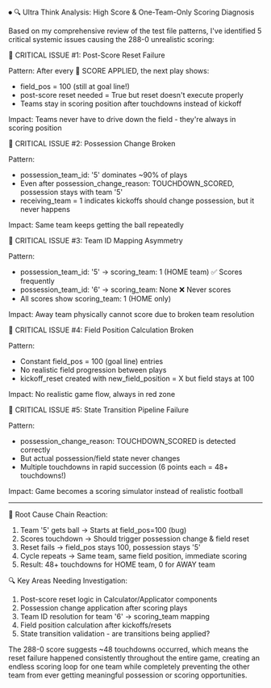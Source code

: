 ⏺ 🔍 Ultra Think Analysis: High Score & One-Team-Only Scoring Diagnosis

  Based on my comprehensive review of the test file patterns, I've identified 5 critical systemic issues causing the 288-0 unrealistic scoring:

  🚨 CRITICAL ISSUE #1: Post-Score Reset Failure

  Pattern: After every 🔧 SCORE APPLIED, the next play shows:
  - field_pos = 100 (still at goal line!)
  - post-score reset needed = True but reset doesn't execute properly
  - Teams stay in scoring position after touchdowns instead of kickoff

  Impact: Teams never have to drive down the field - they're always in scoring position

  🚨 CRITICAL ISSUE #2: Possession Change Broken

  Pattern:
  - possession_team_id: '5' dominates ~90% of plays
  - Even after possession_change_reason: TOUCHDOWN_SCORED, possession stays with team '5'
  - receiving_team = 1 indicates kickoffs should change possession, but it never happens

  Impact: Same team keeps getting the ball repeatedly

  🚨 CRITICAL ISSUE #3: Team ID Mapping Asymmetry

  Pattern:
  - possession_team_id: '5' → scoring_team: 1 (HOME team) ✅ Scores frequently
  - possession_team_id: '6' → scoring_team: None ❌ Never scores
  - All scores show scoring_team: 1 (HOME only)

  Impact: Away team physically cannot score due to broken team resolution

  🚨 CRITICAL ISSUE #4: Field Position Calculation Broken

  Pattern:
  - Constant field_pos = 100 (goal line) entries
  - No realistic field progression between plays
  - kickoff_reset created with new_field_position = X but field stays at 100

  Impact: No realistic game flow, always in red zone

  🚨 CRITICAL ISSUE #5: State Transition Pipeline Failure

  Pattern:
  - possession_change_reason: TOUCHDOWN_SCORED is detected correctly
  - But actual possession/field state never changes
  - Multiple touchdowns in rapid succession (6 points each = 48+ touchdowns!)

  Impact: Game becomes a scoring simulator instead of realistic football

  ---
  🎯 Root Cause Chain Reaction:

  1. Team '5' gets ball → Starts at field_pos=100 (bug)
  2. Scores touchdown → Should trigger possession change & field reset
  3. Reset fails → field_pos stays 100, possession stays '5'
  4. Cycle repeats → Same team, same field position, immediate scoring
  5. Result: 48+ touchdowns for HOME team, 0 for AWAY team

  🔍 Key Areas Needing Investigation:

  1. Post-score reset logic in Calculator/Applicator components
  2. Possession change application after scoring plays
  3. Team ID resolution for team '6' → scoring_team mapping
  4. Field position calculation after kickoffs/resets
  5. State transition validation - are transitions being applied?

  The 288-0 score suggests ~48 touchdowns occurred, which means the reset failure happened consistently throughout the entire game, creating an endless scoring loop for one team while completely
  preventing the other team from ever getting meaningful possession or scoring opportunities.